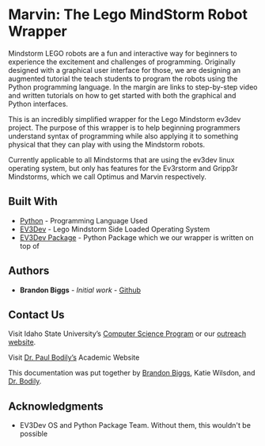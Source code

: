 # Marvin: The Lego MindStorm Robot Wrapper

Mindstorm LEGO robots are a fun and interactive way for beginners to experience the excitement and challenges of programming. Originally designed with a graphical user interface for those, we are designing an augmented tutorial the teach students to program the robots using the Python programming language. In the margin are links to step-by-step video and written tutorials on how to get started with both the graphical and Python interfaces.

This is an incredibly simplified wrapper for the 
Lego Mindstorm ev3dev project. The purpose of this wrapper is 
to help beginning programmers understand syntax of programming 
while also applying it to something physical that they can play 
with using the Mindstorm robots. 

Currently applicable to all Mindstorms that are using the ev3dev linux 
operating system, but only has features for the Ev3rstorm and Gripp3r 
Mindstorms, which we call Optimus and Marvin respectively.

## Built With

* [Python](https://www.python.org/) - Programming Language Used
* [EV3Dev](https://www.ev3dev.org/) - Lego Mindstorm Side Loaded Operating System
* [EV3Dev Package](https://ev3dev-lang.readthedocs.io/projects/python-ev3dev/en/stable/) - 
Python Package which we our wrapper is written on top of

## Authors

* **Brandon Biggs** - *Initial work* - [Github](https://github.com/brandonbiggs/)

## Contact Us
Visit Idaho State University’s [Computer Science Program](https://www.isu.edu/cs/) or our [outreach website](https://www2.cose.isu.edu/~bodipaul/outreach/).

Visit [Dr. Paul Bodily’s](https://www2.cose.isu.edu/~bodipaul/) Academic Website

This documentation was put together by [Brandon Biggs](mailto:biggbran@isu.edu), Katie Wilsdon, and [Dr. Bodily](mailto:bodipaul@isu.edu).

## Acknowledgments

* EV3Dev OS and Python Package Team. Without them, this wouldn't be possible
